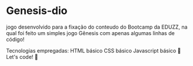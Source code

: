 # Genesis-dio

jogo desenvolvido para a fixação do conteudo do Bootcamp da EDUZZ, na qual foi feito um simples jogo Gênesis com apenas algumas linhas de código!

Tecnologias empregadas:
HTML básico
CSS básico
Javascript básico
🚀 Let's code! 🚀
